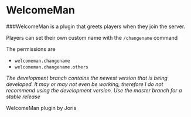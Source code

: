 # WelcomeMan

###WelcomeMan is a plugin that greets players when they join the server.

Players can set their own custom name with the `/changename` command

The permissions are
* `welcomeman.changename`
* `welcomeman.changename.others`

*The development branch contains the newest version that is being developed. It may or may not even be working, therefore I do not recommend using the development version. Use the master branch for a stable release*

WelcomeMan plugin by Joris
